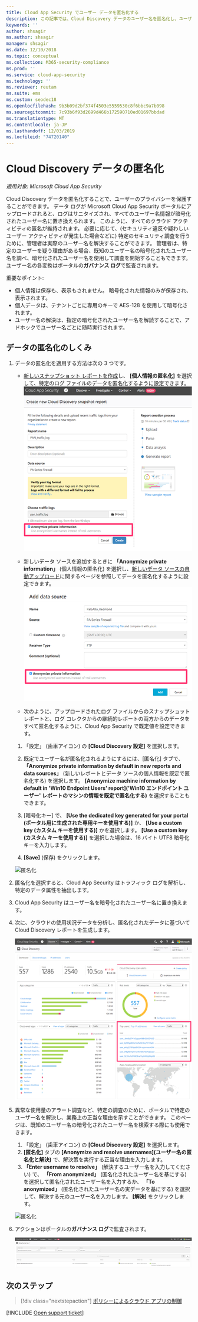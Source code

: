 ```yaml
---
title: Cloud App Security でユーザー データを匿名化する
description: この記事では、Cloud Discovery データのユーザー名を匿名化し、ユーザーのプライバシーを保護する方法について説明します。
keywords: ''
author: shsagir
ms.author: shsagir
manager: shsagir
ms.date: 12/10/2018
ms.topic: conceptual
ms.collection: M365-security-compliance
ms.prod: ''
ms.service: cloud-app-security
ms.technology: ''
ms.reviewer: reutam
ms.suite: ems
ms.custom: seodec18
ms.openlocfilehash: 9b3b09d2bf374f4503e5559530c8f6bbc9a7b098
ms.sourcegitcommit: 7c93b6f93d2699d466b172590710ed01697bbdad
ms.translationtype: MT
ms.contentlocale: ja-JP
ms.lasthandoff: 12/03/2019
ms.locfileid: "74720140"
---
```

# <a name="cloud-discovery-data-anonymization"></a>Cloud Discovery データの匿名化

*適用対象: Microsoft Cloud App Security*

Cloud Discovery データを匿名化することで、ユーザーのプライバシーを保護することができます。 データ ログが Microsoft Cloud App Security ポータルにアップロードされると、ログはサニタイズされ、すべてのユーザー名情報が暗号化されたユーザー名に置き換えられます。 このように、すべてのクラウド アクティビティの匿名が維持されます。 必要に応じて、(セキュリティ違反や疑わしいユーザー アクティビティが発生した場合などに) 特定のセキュリティ調査を行うために、管理者は実際のユーザー名を解決することができます。 管理者は、特定のユーザーを疑う理由がある場合、既知のユーザー名の暗号化されたユーザー名を調べ、暗号化されたユーザー名を使用して調査を開始することもできます。 ユーザー名の各変換はポータルの**ガバナンス ログ**で監査されます。

重要なポイント:

- 個人情報は保存も、表示もされません。 暗号化された情報のみが保存され、表示されます。
- 個人データは、テナントごとに専用のキーで AES-128 を使用して暗号化されます。
- ユーザー名の解決は、指定の暗号化されたユーザー名を解読することで、アドホックでユーザー名ごとに随時実行されます。

## <a name="how-data-anonymization-works"></a>データの匿名化のしくみ

1. データの匿名化を適用する方法は次の 3 つです。

    - [新しいスナップショット レポートを作成](create-snapshot-cloud-discovery-reports.md)し、 **[個人情報の匿名化]** を選択して、特定のログ ファイルのデータを匿名化するように設定できます。  
    ![スナップショット データの匿名化](media/anonymize-log.png)

    - 新しいデータ ソースを追加するときに **「Anonymize private information」** (個人情報の匿名化) を選択し、[新しいデータ ソースの自動アップロード](configure-automatic-log-upload-for-continuous-reports.md)に関するページを参照してデータを匿名化するように設定できます。  
    ![ログ データの匿名化](media/anonymize-autolog.png)

    - 次のように、アップロードされたログ ファイルからのスナップショット レポートと、ログ コレクタからの継続的レポートの両方からのデータをすべて匿名化するように、Cloud App Security で既定値を設定できます。

    1. 「設定」 (歯車アイコン) の **[Cloud Discovery 設定]** を選択します。

    2. 既定でユーザー名が匿名化されるようにするには、[匿名化] タブで、 **「Anonymize private information by default in new reports and data sources」** (新しいレポートとデータ ソースの個人情報を既定で匿名化する) を選択します。 **[Anonymize machine information by default in 'Win10 Endpoint Users' report]\('Win10 エンドポイント ユーザー' レポートのマシンの情報を既定で匿名化する\)** を選択することもできます。

    3. [暗号化キー] で、 **[Use the dedicated key generated for your portal (ポータル用に生成された専用キーを使用する)]** か、 **[Use a custom key (カスタム キーを使用する)]** かを選択します。 **[Use a custom key (カスタム キーを使用する)]** を選択した場合は、16 バイト UTF8 暗号化キーを入力します。
    4. **[Save]** (保存) をクリックします。

    ![匿名化](media/anonymizer1.png)

2. 匿名化を選択すると、Cloud App Security はトラフィック ログを解析し、特定のデータ属性を抽出します。
3. Cloud App Security はユーザー名を暗号化されたユーザー名に置き換えます。
4. 次に、クラウドの使用状況データを分析し、匿名化されたデータに基づいて Cloud Discovery レポートを生成します。

    ![Cloud Discovery ダッシュボードの匿名化](media/anonymize-dashboard.png)

5. 異常な使用量のアラート調査など、特定の調査のために、ポータルで特定のユーザー名を解決し、業務上の正当な理由を示すことができます。
   このページは、既知のユーザー名の暗号化されたユーザー名を検索する際にも使用できます。

    1. 「設定」 (歯車アイコン) の **[Cloud Discovery 設定]** を選択します。
    2. **[匿名化]** タブの **[Anonymize and resolve usernames]\(ユーザー名の匿名化と解決\)** で、解決策を実行する正当な理由を入力します。
    3. **「Enter username to resolve」** (解決するユーザー名を入力してください) で、 **「From anonymized」** (匿名化されたユーザー名を基にする) を選択して匿名化されたユーザー名を入力するか、 **「To anonymized」** (匿名化されたユーザー名の実データを基にする) を選択して、解決する元のユーザー名を入力します。 **[解決]** をクリックします。

    ![匿名化](media/anonymizer.png)

6. アクションはポータルの**ガバナンス ログ**で監査されます。

    ![匿名化](media/anonymize-gov-log.png)

## <a name="next-steps"></a>次のステップ

> [!div class="nextstepaction"]
> [ポリシーによるクラウド アプリの制御](control-cloud-apps-with-policies.md)

[!INCLUDE [Open support ticket](includes/support.md)]
